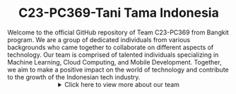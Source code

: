 <h1 align="center">C23-PC369-Tani Tama Indonesia</h1>
Welcome to the official GitHub repository of Team C23-PC369 from Bangkit program. We are a group of dedicated individuals from various backgrounds who came together to collaborate on different aspects of technology. Our team is comprised of talented individuals specializing in Machine Learning, Cloud Computing, and Mobile Development. Together, we aim to make a positive impact on the world of technology and contribute to the growth of the Indonesian tech industry.

<details align="center">
  <summary>Click here to view more about our team</summary>

## Team Members

### Machine Learning Team

| Bangkit ID  | Nama                           | Sosial Media                                                                                                                                                                                                                                                                                      |
| ----------- | ------------------------------ | ------------------------------------------------------------------------------------------------------------------------------------------------------------------------------------------------------------------------------------------------------------------------------------------------- |
| M366DSX2156 | Ahmad Rosyihuddin              | [![GitHub](https://img.shields.io/badge/GitHub-Profile-blue?logo=github)](link_to_github) [![LinkedIn](https://img.shields.io/badge/LinkedIn-Profile-blue?logo=linkedin)](link_to_linkedin) [![Instagram](https://img.shields.io/badge/Instagram-Profile-blue?logo=instagram)](link_to_instagram) |
| M151DSX1562 | Matyus Garbela Ismanto         | [![GitHub](https://img.shields.io/badge/GitHub-Profile-blue?logo=github)](link_to_github) [![LinkedIn](https://img.shields.io/badge/LinkedIn-Profile-blue?logo=linkedin)](link_to_linkedin) [![Instagram](https://img.shields.io/badge/Instagram-Profile-blue?logo=instagram)](link_to_instagram) |
| M287DSX0510 | Rizky Pratama Syahrul Ramadhan | [![GitHub](https://img.shields.io/badge/GitHub-Profile-blue?logo=github)](link_to_github) [![LinkedIn](https://img.shields.io/badge/LinkedIn-Profile-blue?logo=linkedin)](link_to_linkedin) [![Instagram](https://img.shields.io/badge/Instagram-Profile-blue?logo=instagram)](link_to_instagram) |

### Cloud Computing Team

| Bangkit ID  | Nama                | Sosial Media                                                                                                                                                                                                                                                                                      |
| ----------- | ------------------- | ------------------------------------------------------------------------------------------------------------------------------------------------------------------------------------------------------------------------------------------------------------------------------------------------- |
| C114DSX3336 | Grevalby            | [![GitHub](https://img.shields.io/badge/GitHub-Profile-blue?logo=github)](link_to_github) [![LinkedIn](https://img.shields.io/badge/LinkedIn-Profile-blue?logo=linkedin)](link_to_linkedin) [![Instagram](https://img.shields.io/badge/Instagram-Profile-blue?logo=instagram)](link_to_instagram) |
| C356DSX0941 | Micko Agung Pratama | [![GitHub](https://img.shields.io/badge/GitHub-Profile-blue?logo=github)](link_to_github) [![LinkedIn](https://img.shields.io/badge/LinkedIn-Profile-blue?logo=linkedin)](link_to_linkedin) [![Instagram](https://img.shields.io/badge/Instagram-Profile-blue?logo=instagram)](link_to_instagram) |

### Mobile Development Team

| Bangkit ID  | Nama          | Sosial Media                                                                                                                                                                                                                                                                                      |
| ----------- | ------------- | ------------------------------------------------------------------------------------------------------------------------------------------------------------------------------------------------------------------------------------------------------------------------------------------------- |
| A037DSY1086 | Iriel Aureleo | [![GitHub](https://img.shields.io/badge/GitHub-Profile-blue?logo=github)](link_to_github) [![LinkedIn](https://img.shields.io/badge/LinkedIn-Profile-blue?logo=linkedin)](link_to_linkedin) [![Instagram](https://img.shields.io/badge/Instagram-Profile-blue?logo=instagram)](link_to_instagram) |

## Project: Tani Tama

![Tani Tama](icon/tani-tama-icon.png)

**Description**: Tani Tama is an advanced agricultural application that utilizes Machine Learning to detect plant diseases. With the help of computer vision algorithms, Tani Tama can analyze images of plants and accurately identify diseases or abnormalities. This empowers farmers to take timely actions, prevent the spread of diseases, and maximize crop yields.

## About the Project

In the Bangkit program, our team, C23-PC369, came together with the common goal of exploring and expanding our knowledge in the fields of Machine Learning, Cloud Computing, and Mobile Development. We have collaborated on various projects and assignments, allowing us to gain practical experience and enhance our skills.

Throughout our journey, we have delved into the realm of Machine Learning, employing cutting-edge algorithms and techniques to solve real-world problems. We have dived into Cloud Computing, harnessing the power of cloud platforms to develop scalable and efficient solutions. Furthermore, we have explored the world of Mobile Development, crafting user-friendly and intuitive mobile applications.

Our passion for technology and our commitment to continuous learning have been the driving forces behind our collaboration and success. By combining our unique skills and diverse perspectives, we strive to create innovative solutions that make a difference.

## Contact Us

If you have any inquiries, suggestions, or would simply like to connect with us, please feel free to reach out to our team members individually. We are excited to engage in discussions and collaborate with fellow enthusiasts and professionals.

## Team C23-PC369

Thank you for visiting our GitHub repository and for your interest in our team's projects. We appreciate your support and look forward to sharing our journey with you.

<p align="right">
  <b>C23-PC369 Teams</b>
</p>
